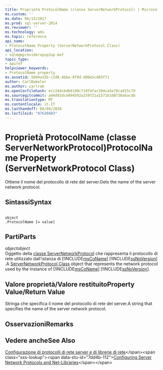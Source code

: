 ```yaml
---
title: Proprietà ProtocolName (classe ServerNetworkProtocol) | Microsoft Docs
ms.custom: ''
ms.date: 06/13/2017
ms.prod: sql-server-2014
ms.reviewer: ''
ms.technology: wmi
ms.topic: reference
api_name:
- ProtocolName Property (ServerNetworkProtocol Class)
api_location:
- sqlmgmproviderxpsp2up.mof
topic_type:
- apiref
helpviewer_keywords:
- ProtocolName property
ms.assetid: 5894a32b-c2d8-4bba-8f9d-d09e5cd65f71
author: CarlRabeler
ms.author: carlrab
ms.openlocfilehash: ecc24dcbdb6198c719f4fac394ca5e78ca915c79
ms.sourcegitcommit: ad4d92dce894592a259721a1571b1d8736abacdb
ms.translationtype: MT
ms.contentlocale: it-IT
ms.lasthandoff: 08/04/2020
ms.locfileid: "87626603"
---
```

# <a name="protocolname-property-servernetworkprotocol-class"></a><span data-ttu-id="7dd4b-102">Proprietà ProtocolName (classe ServerNetworkProtocol)</span><span class="sxs-lookup"><span data-stu-id="7dd4b-102">ProtocolName Property (ServerNetworkProtocol Class)</span></span>
  <span data-ttu-id="7dd4b-103">Ottiene il nome del protocollo di rete del server.</span><span class="sxs-lookup"><span data-stu-id="7dd4b-103">Gets the name of the server network protocol.</span></span>  
  
## <a name="syntax"></a><span data-ttu-id="7dd4b-104">Sintassi</span><span class="sxs-lookup"><span data-stu-id="7dd4b-104">Syntax</span></span>  
  
```  
  
object  
.ProtocolName [= value]  
```  
  
## <a name="parts"></a><span data-ttu-id="7dd4b-105">Parti</span><span class="sxs-lookup"><span data-stu-id="7dd4b-105">Parts</span></span>  
 <span data-ttu-id="7dd4b-106">*object*</span><span class="sxs-lookup"><span data-stu-id="7dd4b-106">*object*</span></span>  
 <span data-ttu-id="7dd4b-107">Oggetto della [classe ServerNetworkProtocol](servernetworkprotocol-class.md) che rappresenta il protocollo di rete utilizzato dall'istanza di [!INCLUDE[msCoName](../../../includes/msconame-md.md)] [!INCLUDE[ssNoVersion](../../../includes/ssnoversion-md.md)] .</span><span class="sxs-lookup"><span data-stu-id="7dd4b-107">A [ServerNetworkProtocol Class](servernetworkprotocol-class.md) object that represents the network protocol used by the instance of [!INCLUDE[msCoName](../../../includes/msconame-md.md)] [!INCLUDE[ssNoVersion](../../../includes/ssnoversion-md.md)].</span></span>  
  
## <a name="property-valuereturn-value"></a><span data-ttu-id="7dd4b-108">Valore proprietà/Valore restituito</span><span class="sxs-lookup"><span data-stu-id="7dd4b-108">Property Value/Return Value</span></span>  
 <span data-ttu-id="7dd4b-109">Stringa che specifica il nome del protocollo di rete del server.</span><span class="sxs-lookup"><span data-stu-id="7dd4b-109">A string that specifies the name of the server network protocol.</span></span>  
  
## <a name="remarks"></a><span data-ttu-id="7dd4b-110">Osservazioni</span><span class="sxs-lookup"><span data-stu-id="7dd4b-110">Remarks</span></span>  
  
## <a name="see-also"></a><span data-ttu-id="7dd4b-111">Vedere anche</span><span class="sxs-lookup"><span data-stu-id="7dd4b-111">See Also</span></span>  
 <span data-ttu-id="7dd4b-112">[Configurazione di protocolli di rete server e di librerie di rete](https://msdn.microsoft.com/library/ms177485\(v=sql.100\).aspx)</span><span class="sxs-lookup"><span data-stu-id="7dd4b-112">[Configuring Server Network Protocols and Net-Libraries](https://msdn.microsoft.com/library/ms177485\(v=sql.100\).aspx)</span></span>  
  
  
